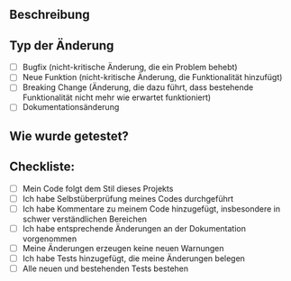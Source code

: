 ## Beschreibung
<!-- Beschreibe die Änderungen, die in diesem Pull Request vorgenommen wurden -->

## Typ der Änderung
<!-- Bitte markiere die zutreffenden Optionen -->

- [ ] Bugfix (nicht-kritische Änderung, die ein Problem behebt)
- [ ] Neue Funktion (nicht-kritische Änderung, die Funktionalität hinzufügt)
- [ ] Breaking Change (Änderung, die dazu führt, dass bestehende Funktionalität nicht mehr wie erwartet funktioniert)
- [ ] Dokumentationsänderung

## Wie wurde getestet?
<!-- Beschreibe die Tests, die du durchgeführt hast, um deine Änderungen zu überprüfen -->

## Checkliste:
<!-- Bitte markiere die zutreffenden Optionen -->

- [ ] Mein Code folgt dem Stil dieses Projekts
- [ ] Ich habe Selbstüberprüfung meines Codes durchgeführt
- [ ] Ich habe Kommentare zu meinem Code hinzugefügt, insbesondere in schwer verständlichen Bereichen
- [ ] Ich habe entsprechende Änderungen an der Dokumentation vorgenommen
- [ ] Meine Änderungen erzeugen keine neuen Warnungen
- [ ] Ich habe Tests hinzugefügt, die meine Änderungen belegen
- [ ] Alle neuen und bestehenden Tests bestehen
